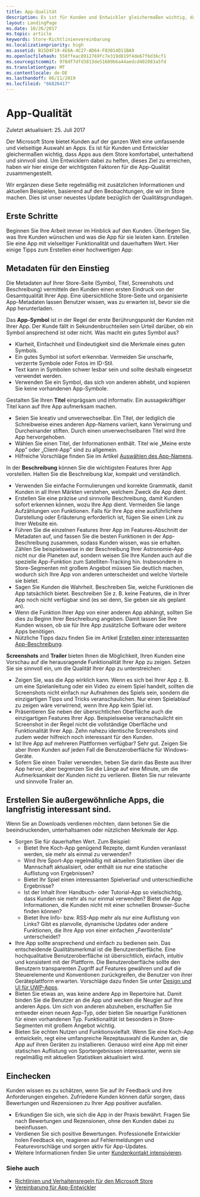```yaml
---
title: App-Qualität
description: Es ist für Kunden und Entwickler gleichermaßen wichtig, dass Apps aus dem Store komfortabel, unterhaltend und sinnvoll sind. Um Entwicklern dabei zu helfen, dieses Ziel zu erreichen, haben wir hier einige der wichtigsten Faktoren für die App-Qualität zusammengestellt.
layout: LandingPage
ms.date: 10/26/2017
ms.topic: article
keywords: Store-Richtlinienvereinbarung
ms.localizationpriority: high
ms.assetid: B15D4F19-4E6A-4C27-AD64-F03014D11BA9
ms.openlocfilehash: 550ffeac8912769fc7e319d819f4de67f6d36cf1
ms.sourcegitcommit: 978df7dfd3813de51609b6a44aedcd402083a5fd
ms.translationtype: MT
ms.contentlocale: de-DE
ms.lasthandoff: 06/11/2019
ms.locfileid: "66826417"
---
```

# <a name="app-quality"></a>App-Qualität

Zuletzt aktualisiert: 25. Juli 2017

Der Microsoft Store bietet Kunden auf der ganzen Welt eine umfassende und vielseitige Auswahl an Apps. Es ist für Kunden und Entwickler gleichermaßen wichtig, dass Apps aus dem Store komfortabel, unterhaltend und sinnvoll sind. Um Entwicklern dabei zu helfen, dieses Ziel zu erreichen, haben wir hier einige der wichtigsten Faktoren für die App-Qualität zusammengestellt.

Wir ergänzen diese Seite regelmäßig mit zusätzlichen Informationen und aktuellen Beispielen, basierend auf den Beobachtungen, die wir im Store machen. Dies ist unser neuestes Update bezüglich der Qualitätsgrundlagen.


## <a name="where-to-start"></a>Erste Schritte

Beginnen Sie Ihre Arbeit immer im Hinblick auf den Kunden. Überlegen Sie, was Ihre Kunden wünschen und was die App für sie leisten kann. Erstellen Sie eine App mit vielseitiger Funktionalität und dauerhaftem Wert. Hier einige Tipps zum Erstellen einer hochwertigen App:


## <a name="metadata-is-key"></a>Metadaten für den Einstieg

Die Metadaten auf Ihrer Store-Seite (Symbol, Titel, Screenshots und Beschreibung) vermitteln den Kunden einen ersten Eindruck von der Gesamtqualität Ihrer App. Eine übersichtliche Store-Seite und organisierte App-Metadaten lassen Benutzer wissen, was zu erwarten ist, bevor sie die App herunterladen.

Das **App-Symbol** ist in der Regel der erste Berührungspunkt der Kunden mit Ihrer App. Der Kunde fällt in Sekundenbruchteilen sein Urteil darüber, ob ein Symbol ansprechend ist oder nicht. Was macht ein gutes Symbol aus?

- Klarheit, Einfachheit und Eindeutigkeit sind die Merkmale eines guten Symbols.
- Ein gutes Symbol ist sofort erkennbar. Vermeiden Sie unscharfe, verzerrte Symbole oder Fotos im ID-Stil.
- Text kann in Symbolen schwer lesbar sein und sollte deshalb eingesetzt verwendet werden.
- Verwenden Sie ein Symbol, das sich von anderen abhebt, und kopieren Sie keine vorhandenen App-Symbole.

Gestalten Sie Ihren **Titel** einprägsam und informativ. Ein aussagekräftiger Titel kann auf Ihre App aufmerksam machen.

- Seien Sie kreativ und unverwechselbar. Ein Titel, der lediglich die Schreibweise eines anderen App-Namens variiert, kann Verwirrung und Durcheinander stiften. Durch einen unverwechselbaren Titel wird Ihre App hervorgehoben.
- Wählen Sie einen Titel, der Informationen enthält. Titel wie „Meine erste App” oder „Client-App” sind zu allgemein.
- Hilfreiche Vorschläge finden Sie im Artikel [Auswählen des App-Namens](https://docs.microsoft.com/windows/uwp/publish/create-your-app-by-reserving-a-name#choosing-your-apps-name).

In der **Beschreibung** können Sie die wichtigsten Features Ihrer App vorstellen. Halten Sie die Beschreibung klar, kompakt und verständlich.

- Verwenden Sie einfache Formulierungen und korrekte Grammatik, damit Kunden in all Ihren Märkten verstehen, welchem Zweck die App dient.
- Erstellen Sie eine präzise und sinnvolle Beschreibung, damit Kunden sofort erkennen können, wozu Ihre App dient. Vermeiden Sie lange Aufzählungen von Funktionen. Falls für Ihre App eine ausführlichere Darstellung oder Erläuterung erforderlich ist, fügen Sie einen Link zu Ihrer Website ein.
- Führen Sie die einzelnen Features Ihrer App im Features-Abschnitt der Metadaten auf, und fassen Sie die besten Funktionen in der App-Beschreibung zusammen, sodass Kunden wissen, was sie erhalten. Zählen Sie beispielsweise in der Beschreibung Ihrer Astronomie-App nicht nur die Planeten auf, sondern weisen Sie Ihre Kunden auch auf die spezielle App-Funktion zum Satelliten-Tracking hin. Insbesondere in Store-Segmenten mit großem Angebot müssen Sie deutlich machen, wodurch sich Ihre App von anderen unterscheidet und welche Vorteile sie bietet.
- Sagen Sie Kunden die Wahrheit. Beschreiben Sie, welche Funktionen die App tatsächlich bietet. Beschreiben Sie z. B. keine Features, die in Ihrer App noch nicht verfügbar sind (es sei denn, Sie geben sie als geplant an).
- Wenn die Funktion Ihrer App von einer anderen App abhängt, sollten Sie dies zu Beginn Ihrer Beschreibung angeben. Damit lassen Sie Ihre Kunden wissen, ob sie für Ihre App zusätzliche Software oder weitere Apps benötigen.
- Nützliche Tipps dazu finden Sie im Artikel [Erstellen einer interessanten App-Beschreibung](https://docs.microsoft.com/windows/uwp/publish/write-a-great-app-description).

**Screenshots** and **Trailer** bieten Ihnen die Möglichkeit, Ihren Kunden eine Vorschau auf die herausragende Funktionalität Ihrer App zu zeigen. Setzen Sie sie sinnvoll ein, um die Qualität Ihrer App zu unterstreichen:

- Zeigen Sie, was die App wirklich kann. Wenn es sich bei Ihrer App z. B. um eine Spielanleitung oder ein Video zu einem Spiel handelt, sollten die Screenshots nicht einfach nur Aufnahmen des Spiels sein, sondern die einzigartigen Tipps und Tricks veranschaulichen. Nur einen Spielablauf zu zeigen wäre verwirrend, wenn Ihre App kein Spiel ist.
- Präsentieren Sie neben der übersichtlichen Oberfläche auch die einzigartigen Features Ihrer App. Beispielsweise veranschaulicht ein Screenshot in der Regel nicht die vollständige Oberfläche und Funktionalität Ihrer App. Zehn nahezu identische Screenshots sind zudem weder hilfreich noch interessant für den Kunden.
- Ist Ihre App auf mehreren Plattformen verfügbar? Sehr gut. Zeigen Sie aber Ihren Kunden auf jeden Fall die Benutzeroberfläche für Windows-Geräte.
- Sofern Sie einen Trailer verwenden, heben Sie darin das Beste aus Ihrer App hervor, aber begrenzen Sie die Länge auf eine Minute, um die Aufmerksamkeit der Kunden nicht zu verlieren. Bieten Sie nur relevante und sinnvolle Trailer an.


## <a name="create-amazing-apps-with-staying-power"></a>Erstellen Sie außergewöhnliche Apps, die langfristig interessant sind.

Wenn Sie an Downloads verdienen möchten, dann betonen Sie die beeindruckenden, unterhaltsamen oder nützlichen Merkmale der App.

- Sorgen Sie für dauerhaften Wert. Zum Beispiel:
    - Bietet Ihre Koch-App genügend Rezepte, damit Kunden veranlasst werden, sie mehr als einmal zu verwenden?
    - Wird Ihre Sport-App regelmäßig mit aktuellen Statistiken über die Mannschaft aktualisiert, oder enthält sie nur eine statische Auflistung von Ergebnissen?
    - Bietet Ihr Spiel einen interessanten Spielverlauf und unterschiedliche Ergebnisse?
    - Ist der Inhalt Ihrer Handbuch- oder Tutorial-App so vielschichtig, dass Kunden sie mehr als nur einmal verwenden? Bietet die App Informationen, die Kunden nicht mit einer schnellen Browser-Suche finden können?
    - Bietet Ihre Info- bzw. RSS-App mehr als nur eine Auflistung von Links? Gibt es planvolle, dynamische Updates oder andere Funktionen, die Ihre App von einer einfachen „Favoritenliste” unterscheidet?
- Ihre App sollte ansprechend und einfach zu bedienen sein. Das entscheidende Qualitätsmerkmal ist die Benutzeroberfläche. Eine hochqualitative Benutzeroberfläche ist übersichtlich, einfach, intuitiv und konsistent mit der Plattform. Die Benutzeroberfläche sollte den Benutzern transparenten Zugriff auf Features gewähren und auf die Steuerelemente und Konventionen zurückgreifen, die Benutzer von ihrer Geräteplattform erwarten. Vorschläge dazu finden Sie unter [Design und UI für UWP-Apps](https://developer.microsoft.com/windows/apps/design).
- Bieten Sie etwas an, was keine andere App im Repertoire hat. Damit binden Sie die Benutzer an die App und wecken die Neugier auf Ihre anderen Apps. Um sich von anderen abzuheben, erschaffen Sie entweder einen neuen App-Typ, oder bieten Sie neuartige Funktionen für einen vorhandenen Typ. Funktionalität ist besonders in Store-Segmenten mit großem Angebot wichtig.
- Bieten Sie echten Nutzen und Funktionsvielfalt. Wenn Sie eine Koch-App entwickeln, regt eine umfangreiche Rezeptauswahl die Kunden an, die App auf ihren Geräten zu installieren. Genauso wird eine App mit einer statischen Auflistung von Sportergebnissen interessanter, wenn sie regelmäßig mit aktuellen Statistiken aktualisiert wird.


## <a name="check-in"></a>Einchecken

Kunden wissen es zu schätzen, wenn Sie auf ihr Feedback und ihre Anforderungen eingehen. Zufriedene Kunden können dafür sorgen, dass Bewertungen und Rezensionen zu Ihrer App positiver ausfallen.

- Erkundigen Sie sich, wie sich die App in der Praxis bewährt. Fragen Sie nach Bewertungen und Rezensionen, ohne den Kunden dabei zu beeinflussen.
- Verdienen Sie sich positive Bewertungen. Professionelle Entwickler holen Feedback ein, reagieren auf Fehlermeldungen und Featurevorschläge und sorgen aktiv für App-Updates.
- Weitere Informationen finden Sie unter [Kundenkontakt intensivieren](https://developer.microsoft.com/store/engage).


### <a name="see-also"></a>Siehe auch

- [Richtlinien und Verhaltensregeln für den Microsoft Store](store-policies-and-code-of-conduct.md)
- [Vereinbarung für App-Entwickler](https://docs.microsoft.com/legal/windows/agreements/app-developer-agreement)